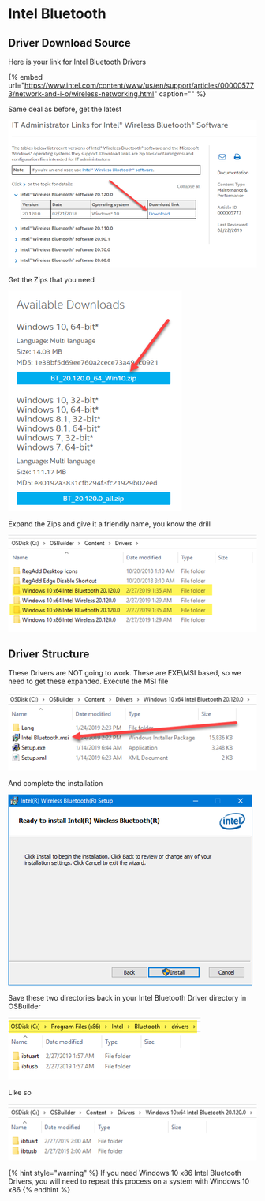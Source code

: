 # Intel Bluetooth

## Driver Download Source

Here is your link for Intel Bluetooth Drivers

{% embed url="https://www.intel.com/content/www/us/en/support/articles/000005773/network-and-i-o/wireless-networking.html" caption="" %}

Same deal as before, get the latest

![](../../../../../.gitbook/assets/image%20%2820%29.png)

Get the Zips that you need

![](../../../../../.gitbook/assets/image%20%2864%29.png)

Expand the Zips and give it a friendly name, you know the drill

![](../../../../../.gitbook/assets/image%20%2866%29.png)

## Driver Structure

These Drivers are NOT going to work. These are EXE\MSI based, so we need to get these expanded. Execute the MSI file

![](../../../../../.gitbook/assets/image%20%2837%29.png)

And complete the installation

![](../../../../../.gitbook/assets/image%20%2823%29.png)

Save these two directories back in your Intel Bluetooth Driver directory in OSBuilder

![](../../../../../.gitbook/assets/image%20%2846%29.png)

Like so

![](../../../../../.gitbook/assets/image%20%2871%29.png)

{% hint style="warning" %}
If you need Windows 10 x86 Intel Bluetooth Drivers, you will need to repeat this process on a system with Windows 10 x86
{% endhint %}

